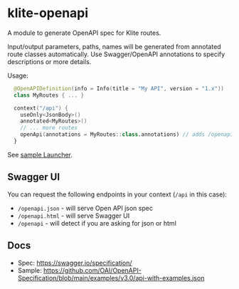 # klite-openapi

A module to generate OpenAPI spec for Klite routes.

Input/output parameters, paths, names will be generated from annotated route classes automatically.
Use Swagger/OpenAPI annotations to specify descriptions or more details.

Usage:
```kotlin
  @OpenAPIDefinition(info = Info(title = "My API", version = "1.x"))
  class MyRoutes { ... }

  context("/api") {
    useOnly<JsonBody>()
    annotated<MyRoutes>()
    // ... more routes
    openApi(annotations = MyRoutes::class.annotations) // adds /openapi endpoint to the context
  }
```

See [sample Launcher](../sample/src/Launcher.kt).

## Swagger UI

You can request the following endpoints in your context (`/api` in this case):

* `/openapi.json` - will serve Open API json spec
* `/openapi.html` - will serve Swagger UI
* `/openapi` - will detect if you are asking for json or html

## Docs

* Spec: https://swagger.io/specification/
* Sample: https://github.com/OAI/OpenAPI-Specification/blob/main/examples/v3.0/api-with-examples.json
